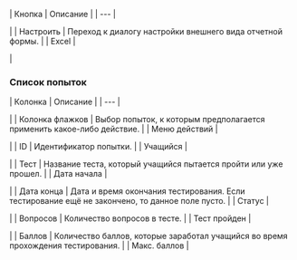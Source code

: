 | Кнопка | Описание |
| --- |

|
| Настроить | Переход к диалогу настройки внешнего вида отчетной формы. |
| Excel |

|

### Список попыток

| Колонка | Описание |
| --- |

|
| Колонка флажков | Выбор попыток, к которым предполагается применить какое-либо действие. |
| Меню действий |

|
| ID | Идентификатор попытки. |
| Учащийся |

|
| Тест | Название теста, который учащийся пытается пройти или уже прошел. |
| Дата начала |

|
| Дата конца | Дата и время окончания тестирования. Если тестирование ещё не закончено, то данное поле пусто. |
| Статус |

|
| Вопросов | Количество вопросов в тесте. |
| Тест пройден |

|
| Баллов | Количество баллов, которые заработал учащийся во время прохождения тестирования. |
| Макс. баллов |